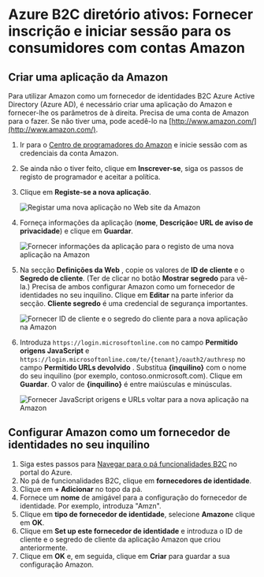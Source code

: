 <properties
    pageTitle="Azure Active B2C de diretório: Configuração Amazon | Microsoft Azure"
    description="Fornece inscrição e iniciar sessão para os consumidores com contas Amazon nas suas aplicações que são protegidas por Azure Active Directory B2C."
    services="active-directory-b2c"
    documentationCenter=""
    authors="swkrish"
    manager="mbaldwin"
    editor="bryanla"/>

<tags
    ms.service="active-directory-b2c"
    ms.workload="identity"
    ms.tgt_pltfrm="na"
    ms.devlang="na"
    ms.topic="article"
    ms.date="07/24/2016"
    ms.author="swkrish"/>

# <a name="azure-active-directory-b2c-provide-sign-up-and-sign-in-to-consumers-with-amazon-accounts"></a>Azure B2C diretório ativos: Fornecer inscrição e iniciar sessão para os consumidores com contas Amazon

## <a name="create-an-amazon-application"></a>Criar uma aplicação da Amazon

Para utilizar Amazon como um fornecedor de identidades B2C Azure Active Directory (Azure AD), é necessário criar uma aplicação do Amazon e fornecer-lhe os parâmetros de à direita. Precisa de uma conta de Amazon para o fazer. Se não tiver uma, pode acedê-lo na [http://www.amazon.com/](http://www.amazon.com/).

1. Ir para o [Centro de programadores do Amazon](https://login.amazon.com/) e inicie sessão com as credenciais da conta Amazon.
2. Se ainda não o tiver feito, clique em **Inscrever-se**, siga os passos de registo de programador e aceitar a política.
3. Clique em **Registe-se a nova aplicação**.

    ![Registar uma nova aplicação no Web site da Amazon](./media/active-directory-b2c-setup-amzn-app/amzn-new-app.png)

4. Forneça informações da aplicação (**nome**, **Descrição**e **URL de aviso de privacidade**) e clique em **Guardar**.

    ![Fornecer informações da aplicação para o registo de uma nova aplicação na Amazon](./media/active-directory-b2c-setup-amzn-app/amzn-register-app.png)

5. Na secção **Definições da Web** , copie os valores de **ID de cliente** e o **Segredo de cliente**. (Ter de clicar no botão **Mostrar segredo** para vê-la.) Precisa de ambos configurar Amazon como um fornecedor de identidades no seu inquilino. Clique em **Editar** na parte inferior da secção. **Cliente segredo** é uma credencial de segurança importantes.

    ![Fornecer ID de cliente e o segredo do cliente para a nova aplicação na Amazon](./media/active-directory-b2c-setup-amzn-app/amzn-client-secret.png)

6. Introduza `https://login.microsoftonline.com` no campo **Permitido origens JavaScript** e `https://login.microsoftonline.com/te/{tenant}/oauth2/authresp` no campo **Permitido URLs devolvido** . Substitua **{inquilino}** com o nome do seu inquilino (por exemplo, contoso.onmicrosoft.com). Clique em **Guardar**. O valor de **{inquilino}** é entre maiúsculas e minúsculas.

    ![Fornecer JavaScript origens e URLs voltar para a nova aplicação na Amazon](./media/active-directory-b2c-setup-amzn-app/amzn-urls.png)

## <a name="configure-amazon-as-an-identity-provider-in-your-tenant"></a>Configurar Amazon como um fornecedor de identidades no seu inquilino

1. Siga estes passos para [Navegar para o pá funcionalidades B2C](active-directory-b2c-app-registration.md#navigate-to-the-b2c-features-blade) no portal do Azure.
2. No pá de funcionalidades B2C, clique em **fornecedores de identidade**.
3. Clique em **+ Adicionar** no topo da pá.
4. Fornece um **nome** de amigável para a configuração do fornecedor de identidade. Por exemplo, introduza "Amzn".
5. Clique em **tipo de fornecedor de identidade**, selecione **Amazon**e clique em **OK**.
6. Clique em **Set up este fornecedor de identidade** e introduza o ID de cliente e o segredo de cliente da aplicação Amazon que criou anteriormente.
7. Clique em **OK** e, em seguida, clique em **Criar** para guardar a sua configuração Amazon.
